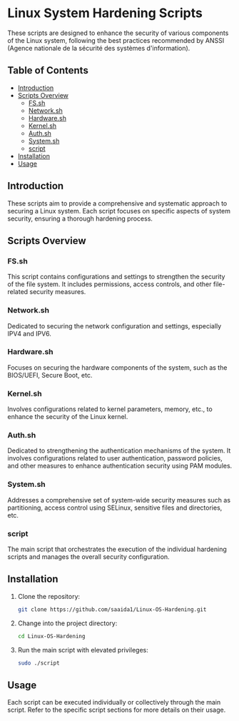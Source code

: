 # Linux System Hardening Scripts

These scripts are designed to enhance the security of various components of the Linux system, following the best practices recommended by ANSSI (Agence nationale de la sécurité des systèmes d'information).

## Table of Contents

- [Introduction](#introduction)
- [Scripts Overview](#scripts-overview)
  - [FS.sh](#fssh)
  - [Network.sh](#networksh)
  - [Hardware.sh](#hardwaresh)
  - [Kernel.sh](#kernelsh)
  - [Auth.sh](#authsh)
  - [System.sh](#systemsh)
  - [script](#script)
- [Installation](#installation)
- [Usage](#usage)

## Introduction

These scripts aim to provide a comprehensive and systematic approach to securing a Linux system. Each script focuses on specific aspects of system security, ensuring a thorough hardening process.

## Scripts Overview

### FS.sh

This script contains configurations and settings to strengthen the security of the file system. It includes permissions, access controls, and other file-related security measures.

### Network.sh

Dedicated to securing the network configuration and settings, especially IPV4 and IPV6.

### Hardware.sh

Focuses on securing the hardware components of the system, such as the BIOS/UEFI, Secure Boot, etc.

### Kernel.sh

Involves configurations related to kernel parameters, memory, etc., to enhance the security of the Linux kernel.

### Auth.sh

Dedicated to strengthening the authentication mechanisms of the system. It involves configurations related to user authentication, password policies, and other measures to enhance authentication security using PAM modules.

### System.sh

Addresses a comprehensive set of system-wide security measures such as partitioning, access control using SELinux, sensitive files and directories, etc.

### script

The main script that orchestrates the execution of the individual hardening scripts and manages the overall security configuration.

## Installation

1. Clone the repository:

   ```bash
   git clone https://github.com/saaida1/Linux-OS-Hardening.git
2. Change into the project directory:
   
   ```bash
   cd Linux-OS-Hardening
   
4. Run the main script with elevated privileges:
   
   ```bash
   sudo ./script

## Usage
Each script can be executed individually or collectively through the main script. Refer to the specific script sections for more details on their usage.
